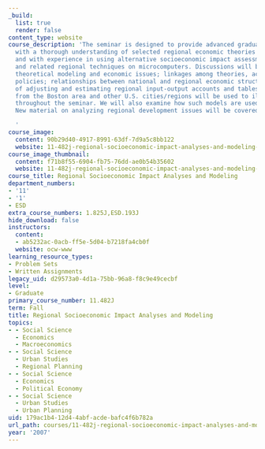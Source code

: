 ```yaml
---
_build:
  list: true
  render: false
content_type: website
course_description: 'The seminar is designed to provide advanced graduate students
  with a thorough understanding of selected regional economic theories and techniques
  and with experience in using alternative socioeconomic impact assessment models
  and related regional techniques on microcomputers. Discussions will be held on particular
  theoretical modeling and economic issues; linkages among theories, accounts, and
  policies; relationships between national and regional economic structures; and methods
  of adjusting and estimating regional input-output accounts and tables. Examples
  from the Boston area and other U.S. cities/regions will be used to illustrate points
  throughout the seminar. We will also examine how such models are used in other countries.
  New material on analyzing regional development issues will be covered.

  '
course_image:
  content: 90b29d40-4917-8991-63df-7d9a5c8bb122
  website: 11-482j-regional-socioeconomic-impact-analyses-and-modeling-fall-2007
course_image_thumbnail:
  content: f71b8f55-6904-fb75-76dd-ae0b54b35602
  website: 11-482j-regional-socioeconomic-impact-analyses-and-modeling-fall-2007
course_title: Regional Socioeconomic Impact Analyses and Modeling
department_numbers:
- '11'
- '1'
- ESD
extra_course_numbers: 1.825J,ESD.193J
hide_download: false
instructors:
  content:
  - ab5232ac-0acb-ff5e-5d04-b7218fa4cb0f
  website: ocw-www
learning_resource_types:
- Problem Sets
- Written Assignments
legacy_uid: d29573a0-4d1a-75bb-96a8-f8c9e49cecbf
level:
- Graduate
primary_course_number: 11.482J
term: Fall
title: Regional Socioeconomic Impact Analyses and Modeling
topics:
- - Social Science
  - Economics
  - Macroeconomics
- - Social Science
  - Urban Studies
  - Regional Planning
- - Social Science
  - Economics
  - Political Economy
- - Social Science
  - Urban Studies
  - Urban Planning
uid: 179ac1b4-12d4-4abf-acde-bafc4f6b782a
url_path: courses/11-482j-regional-socioeconomic-impact-analyses-and-modeling-fall-2007
year: '2007'
---
```

